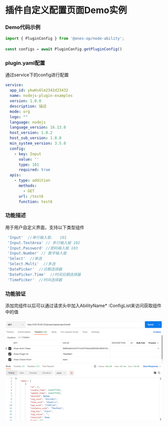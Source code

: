# 插件自定义配置页面Demo实例
### Demo代码示例
```typescript
import { PluginConfig } from '@ones-op/node-ability';

const configs = await PluginConfig.getPluginConfig()
```
### plugin.yaml配置
通过service下的config进行配置

```yaml
service:
  app_id: ykwHs6lm2342d23432
  name: nodejs-plugin-examples
  version: 1.0.0
  description: 描述
  mode: org
  logo: ""
  language: nodejs
  language_version: 16.13.0
  host_version: 1.0.2
  host_sub_version: 1.0.0
  min_system_version: 3.5.0
  config:
    - key: Input
      value: ''
      type: 101
      required: true
  apis:
    - type: addition
      methods:
        - GET
      url: /test6
      function: test6
```
### 功能描述
用于用户自定义界面，支持以下类型组件

```go
 'Input'  //单行输入框.   101
 'Input.TextArea' // 多行输入框 102 
 'Input.Password' //密码输入框 103
 'Input.Number' // 数字输入框
 'Select'  //单选
 'Select.Multi'  //多选  
 'DatePicker'  //日期选择器
 'DatePicker.Time'  //时间日期选择器
 'TimePicker'  //时间选择器
```
### 功能验证
添加完组件以后可以通过请求头中加入AbilityName\* :ConfigList来访问获取组件中的值

![image](demo1.jpg)



